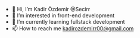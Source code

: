 - 👋 Hi, I’m Kadir Özdemir @Secirr
- 👀 I’m interested in front-end development
- 🌱 I’m currently learning fullstack development
- 📫 How to reach me kadirozdemirr00@gmail.com
